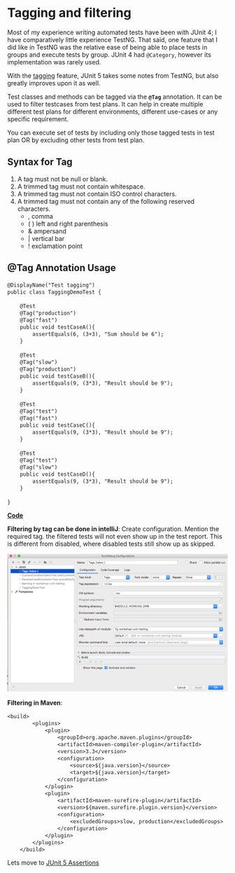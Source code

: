 # Tagging and filtering

Most of my experience writing automated tests have been with JUnit 4; 
I have comparatively little experience TestNG. 
That said, one feature that I did like in TestNG was the relative ease of being able to place tests in groups and
execute tests by group.
JUnit 4 had ```@Category```, however its implementation was rarely used.

With the [tagging](https://junit.org/junit5/docs/current/user-guide/#writing-tests-tagging-and-filtering) 
feature, JUnit 5 takes some notes from TestNG, but also greatly improves upon it as well.


Test classes and methods can be tagged via the **```@Tag```** annotation. It can be used to 
filter testcases from test plans. It can help in create multiple different test plans for 
different environments, different use-cases or any specific requirement. 

You can execute set of tests by including only those tagged tests in test plan OR by excluding other tests from test plan.

## Syntax for Tag
1. A tag must not be null or blank.
2. A trimmed tag must not contain whitespace.
3. A trimmed tag must not contain ISO control characters.
4. A trimmed tag must not contain any of the following reserved characters.
    * , comma
    * ( ) left and right parenthesis
    * & ampersand
    * | vertical bar
    * ! exclamation point
    
    
## @Tag Annotation Usage

```
@DisplayName("Test tagging")
public class TaggingDemoTest {

    @Test
    @Tag("production")
    @Tag("fast")
    public void testCaseA(){
        assertEquals(6, (3+3), "Sum should be 6");
    }

    @Test
    @Tag("slow")
    @Tag("production")
    public void testCaseB(){
        assertEquals(9, (3*3), "Result should be 9");
    }

    @Test
    @Tag("test")
    @Tag("fast")
    public void testCaseC(){
        assertEquals(9, (3*3), "Result should be 9");
    }

    @Test
    @Tag("test")
    @Tag("slow")
    public void testCaseD(){
        assertEquals(9, (3*3), "Result should be 9");
    }

}

```

[**Code**](examples/TaggingDemoTest.java)

**Filtering by tag can be done in intelliJ**: Create configuration. Mention the required tag. the filtered tests will 
not even show up in the test report. This is different from disabled, where disabled tests still show up as skipped. 

![](../../../../../../media/TaggingInIntelliJ.png)

**Filtering in Maven**: 

```
<build>
        <plugins>
            <plugin>
                <groupId>org.apache.maven.plugins</groupId>
                <artifactId>maven-compiler-plugin</artifactId>
                <version>3.3</version>
                <configuration>
                    <source>${java.version}</source>
                    <target>${java.version}</target>
                </configuration>
            </plugin>
            <plugin>
                <artifactId>maven-surefire-plugin</artifactId>
                <version>${maven.surefire.plugin.version}</version>
                <configuration>
                    <excludedGroups>slow, production</excludedGroups>
                </configuration>
            </plugin>
        </plugins>
    </build>
```

Lets move to [JUnit 5 Assertions](../assertions/assertions.md)
